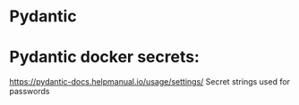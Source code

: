 # Pydantic

# Pydantic docker secrets:
https://pydantic-docs.helpmanual.io/usage/settings/
Secret strings used for passwords
